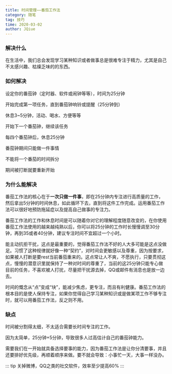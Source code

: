 ```yaml
---
title: 时间管理——番茄工作法
category: 随笔
tag: 技巧
time: 2020-03-02
author: JQiue
---
```


### 解决什么

在生活中，我们总会发现学习某种知识或者做事总是很难专注于精力，尤其是自己不太感兴趣、枯燥乏味的的东西。

### 如何解决

设定你的番茄钟（定时器、软件或闹钟等等），时间为25分钟

开始完成第一项任务，直到番茄钟响铃或提醒（25分钟到）

休息3~5分钟，活动、喝水、方便等等

开始下一个番茄钟，继续该任务

每四个番茄钟后，休息25分钟

番茄钟期间只能做一件事情

不能将一个番茄的时间拆分

期间被打断就要重新开始

### 为什么能解决

番茄工作法的核心在于**一次只做一件事**，即在25分钟内专注进行高质量的工作，然后拿出5分钟的时间休息，如此循环下去，直到将这件工作完成。运用番茄工作法可以很好地预防拖延症以及提高自己做事的专注力。

番茄工作法的工作和休息时间是可以随着你对它的理解程度随意改变的，在你使用番茄工作法使用的越来越纯熟以后，你可以将25分钟的工作时长慢慢调至30分钟，再到35或者40分钟，建议专注时间不宜超过一个小时。

能主动抗拒干扰，这点是最重要的，觉得番茄工作法不好的人大多可能是这点没做足。习惯了这种规律就好像一种“契约”，对时间会更敏感以及尊重，因为按要求，如果被人打断是要rest当前番茄重来的。这点常让人不爽，不愿执行，只要贯彻这点，慢慢的潜意识里就保持了一种对时间的尊重了，当前的这25分钟只能专心做目前的任务，不喜欢被人打扰，尽量把干扰源去掉，QQ或邮件有消息也是放一边去。

时间的慨念从“点”变成“块”，能减少焦虑，更专注，而且有利健康。番茄工作法的根本目的是使人保持专注，如果你觉得自己学习某种知识或是做某项工作不够专注时，就可以用番茄工作法，反之则不用。

### 缺点

时间被分割得太细，不太适合需要长时间专注的工作。

因为太简单，25分钟+5分钟，导致很多人过高估计自己的番茄钟能力。

需要我们在一开始就具备选择要事的能力，因为番茄工作法是让你分清要事，并且还要排好优先级，再顺着顺序来做。要不就会导致：小事忙一天，大事一样没办。

::: tip
关掉微博，QQ之类的社交软件，效率至少提高60%
:::
